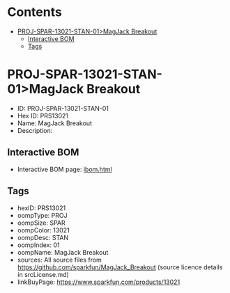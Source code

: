 



Contents
========

* [PROJ-SPAR-13021-STAN-01>MagJack Breakout](#proj-spar-13021-stan-01magjack-breakout)
	* [Interactive BOM](#interactive-bom)
	* [Tags](#tags)

# PROJ-SPAR-13021-STAN-01>MagJack Breakout

- ID: PROJ-SPAR-13021-STAN-01
- Hex ID: PRS13021
- Name: MagJack Breakout
- Description: 

## Interactive BOM

- Interactive BOM page: [ibom.html](kicad/bom/ibom.html)

## Tags

- hexID: PRS13021
- oompType: PROJ
- oompSize: SPAR
- oompColor: 13021
- oompDesc: STAN
- oompIndex: 01
- oompName: MagJack Breakout
- sources: All source files from https://github.com/sparkfun/MagJack_Breakout (source licence details in srcLicense.md)
- linkBuyPage: https://www.sparkfun.com/products/13021
